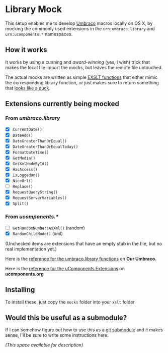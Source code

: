# Library Mock

This setup enables me to develop [Umbraco][UMBRACO] macros locally on OS X, by mocking the commonly used
extensions in the `urn:umbraco.library` and `urn:ucomponents.*` namespaces.

## How it works

It works by using a cunning and *award-winning* (yes, I wish) trick that makes the local file import the
mocks, but leaves the remote file untouched.

The actual mocks are written as simple [EXSLT functions][EXSLTFUNC] that either mimic the corresponding
library function, or just makes sure to return something that [looks like a duck][DUCK].

## Extensions currently being mocked

### From *umbraco.library*

<!-- #tminclude "/Users/chriz/Development/lib/tm-support/transform.rb"
    #xml#="umbraco/xslt/mocks/_UmbracoLibrary.xslt"
    #xslt#="lib/MocksList.xslt" -->

- [x] `CurrentDate()`
- [x] `DateAdd()`
- [x] `DateGreaterThanOrEqual()`
- [x] `DateGreaterThanOrEqualToday()`
- [x] `FormatDateTime()`
- [x] `GetMedia()`
- [x] `GetXmlNodeById()`
- [x] `HasAccess()`
- [x] `IsLoggedOn()`
- [x] `NiceUrl()`
- [ ] `Replace()`
- [x] `RequestQueryString()`
- [x] `RequestServerVariables()`
- [x] `Split()`

<!-- end tminclude -->

### From _ucomponents.*_

<!-- #tminclude "/Users/chriz/Development/lib/tm-support/transform.rb"
    #xml#="umbraco/xslt/mocks/_uComponentsExtensions.xslt"
    #xslt#="lib/MocksList.xslt" -->

- [ ] `GetRandomNumbersAsXml()` (random)
- [x] `RandomChildNode()` (xml)

<!-- end tminclude -->

(Unchecked items are extensions that have an empty stub in the file, but no real implementation yet.)

Here is the [reference for the umbraco.library functions][REF] on **Our Umbraco.**

Here is the [reference for the uComponents Extensions][UCOMREF] on **ucomponents.org**

## Installing

To install these, just copy the `mocks` folder into your `xslt` folder

## Would this be useful as a submodule?

If I can somehow figure out how to use this as a [git submodule][SUBMODULE] and it makes sense, I'll be
sure to write some instructions here:

*(This space available for description)*



[UMBRACO]: https://github.com/umbraco/Umbraco-CMS
[EXSLTFUNC]: http://exslt.org/func/
[DUCK]: http://en.wikipedia.org/wiki/Duck_test
[SUBMODULE]: http://git-scm.com/book/en/Git-Tools-Submodules
[REF]: http://our.umbraco.org/wiki/reference/umbracolibrary/
[UCOMREF]: http://ucomponents.org/xslt-extensions/
